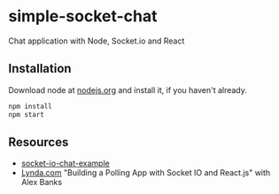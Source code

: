 # simple-socket-chat 

Chat application with Node, Socket.io and React

## Installation

Download node at [nodejs.org](http://nodejs.org) and install it, if you haven't already.

```sh
npm install
npm start
```

## Resources

- [socket-io-chat-example](https://github.com/socketio/socket.io/tree/master/examples/chat)
- [Lynda.com](https://www.lynda.com) "Building a Polling App with Socket IO and React.js" with Alex Banks



